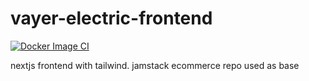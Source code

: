 # vayer-electric-frontend

[![Docker Image CI](https://github.com/VayerMaking/vayer-electric-frontend/actions/workflows/docker-image.yml/badge.svg)](https://github.com/VayerMaking/vayer-electric-frontend/actions/workflows/docker-image.yml)

nextjs frontend with tailwind. jamstack ecommerce repo used as base
